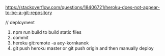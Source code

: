 https://stackoverflow.com/questions/18406721/heroku-does-not-appear-to-be-a-git-repository

// deployment
1. npm run build to build static files
2. commit
3. heroku git:remote -a aoy-kornkanok
4. git push heroku master or git push origin and then manually deploy
